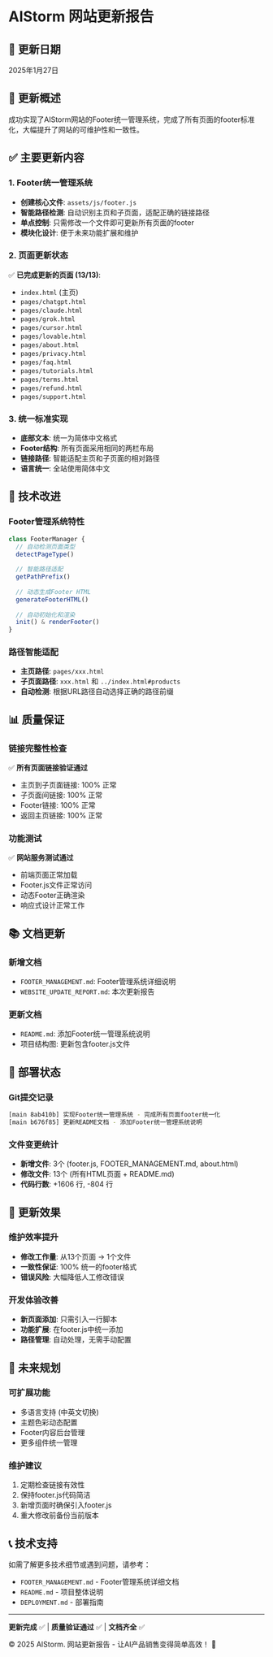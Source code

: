 # AIStorm 网站更新报告

## 📅 更新日期
2025年1月27日

## 🎯 更新概述
成功实现了AIStorm网站的Footer统一管理系统，完成了所有页面的footer标准化，大幅提升了网站的可维护性和一致性。

## ✅ 主要更新内容

### 1. Footer统一管理系统
- **创建核心文件**: `assets/js/footer.js`
- **智能路径检测**: 自动识别主页和子页面，适配正确的链接路径
- **单点控制**: 只需修改一个文件即可更新所有页面的footer
- **模块化设计**: 便于未来功能扩展和维护

### 2. 页面更新状态
✅ **已完成更新的页面 (13/13)**:
- `index.html` (主页)
- `pages/chatgpt.html`
- `pages/claude.html`
- `pages/grok.html`
- `pages/cursor.html`
- `pages/lovable.html`
- `pages/about.html`
- `pages/privacy.html`
- `pages/faq.html`
- `pages/tutorials.html`
- `pages/terms.html`
- `pages/refund.html`
- `pages/support.html`

### 3. 统一标准实现
- **底部文本**: 统一为简体中文格式
- **Footer结构**: 所有页面采用相同的两栏布局
- **链接路径**: 智能适配主页和子页面的相对路径
- **语言统一**: 全站使用简体中文

## 🔧 技术改进

### Footer管理系统特性
```javascript
class FooterManager {
  // 自动检测页面类型
  detectPageType()
  
  // 智能路径适配
  getPathPrefix()
  
  // 动态生成Footer HTML
  generateFooterHTML()
  
  // 自动初始化和渲染
  init() & renderFooter()
}
```

### 路径智能适配
- **主页路径**: `pages/xxx.html`
- **子页面路径**: `xxx.html` 和 `../index.html#products`
- **自动检测**: 根据URL路径自动选择正确的路径前缀

## 📊 质量保证

### 链接完整性检查
✅ **所有页面链接验证通过**
- 主页到子页面链接: 100% 正常
- 子页面间链接: 100% 正常
- Footer链接: 100% 正常
- 返回主页链接: 100% 正常

### 功能测试
✅ **网站服务测试通过**
- 前端页面正常加载
- Footer.js文件正常访问
- 动态Footer正确渲染
- 响应式设计正常工作

## 📚 文档更新

### 新增文档
- `FOOTER_MANAGEMENT.md`: Footer管理系统详细说明
- `WEBSITE_UPDATE_REPORT.md`: 本次更新报告

### 更新文档
- `README.md`: 添加Footer统一管理系统说明
- 项目结构图: 更新包含footer.js文件

## 🚀 部署状态

### Git提交记录
```bash
[main 8ab410b] 实现Footer统一管理系统 - 完成所有页面footer统一化
[main b676f85] 更新README文档 - 添加Footer统一管理系统说明
```

### 文件变更统计
- **新增文件**: 3个 (footer.js, FOOTER_MANAGEMENT.md, about.html)
- **修改文件**: 13个 (所有HTML页面 + README.md)
- **代码行数**: +1606 行, -804 行

## 🎉 更新效果

### 维护效率提升
- **修改工作量**: 从13个页面 → 1个文件
- **一致性保证**: 100% 统一的footer格式
- **错误风险**: 大幅降低人工修改错误

### 开发体验改善
- **新页面添加**: 只需引入一行脚本
- **功能扩展**: 在footer.js中统一添加
- **路径管理**: 自动处理，无需手动配置

## 🔮 未来规划

### 可扩展功能
- 多语言支持 (中英文切换)
- 主题色彩动态配置
- Footer内容后台管理
- 更多组件统一管理

### 维护建议
1. 定期检查链接有效性
2. 保持footer.js代码简洁
3. 新增页面时确保引入footer.js
4. 重大修改前备份当前版本

## 📞 技术支持

如需了解更多技术细节或遇到问题，请参考：
- `FOOTER_MANAGEMENT.md` - Footer管理系统详细文档
- `README.md` - 项目整体说明
- `DEPLOYMENT.md` - 部署指南

---

**更新完成** ✅ | **质量验证通过** ✅ | **文档齐全** ✅

© 2025 AIStorm. 网站更新报告 - 让AI产品销售变得简单高效！ 🚀 